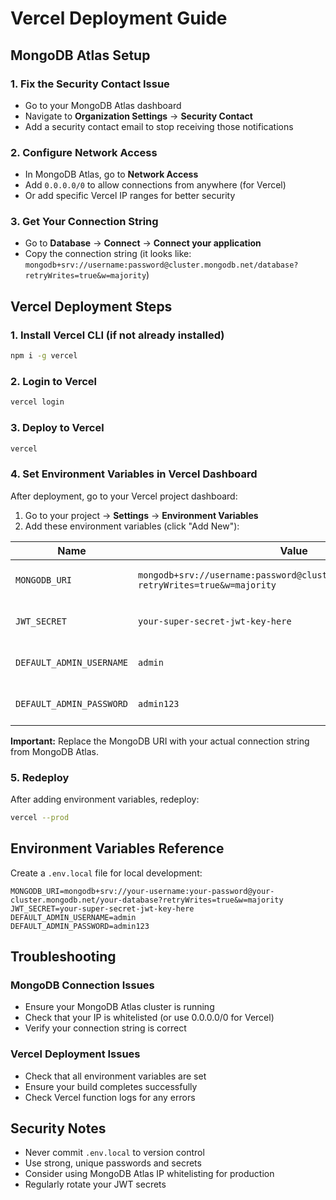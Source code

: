# Vercel Deployment Guide

## MongoDB Atlas Setup

### 1. Fix the Security Contact Issue
- Go to your MongoDB Atlas dashboard
- Navigate to **Organization Settings** → **Security Contact**
- Add a security contact email to stop receiving those notifications

### 2. Configure Network Access
- In MongoDB Atlas, go to **Network Access**
- Add `0.0.0.0/0` to allow connections from anywhere (for Vercel)
- Or add specific Vercel IP ranges for better security

### 3. Get Your Connection String
- Go to **Database** → **Connect** → **Connect your application**
- Copy the connection string (it looks like: `mongodb+srv://username:password@cluster.mongodb.net/database?retryWrites=true&w=majority`)

## Vercel Deployment Steps

### 1. Install Vercel CLI (if not already installed)
```bash
npm i -g vercel
```

### 2. Login to Vercel
```bash
vercel login
```

### 3. Deploy to Vercel
```bash
vercel
```

### 4. Set Environment Variables in Vercel Dashboard
After deployment, go to your Vercel project dashboard:

1. Go to your project → **Settings** → **Environment Variables**
2. Add these environment variables (click "Add New"):

| Name | Value | Environment |
|------|-------|-------------|
| `MONGODB_URI` | `mongodb+srv://username:password@cluster.mongodb.net/database?retryWrites=true&w=majority` | Production, Preview, Development |
| `JWT_SECRET` | `your-super-secret-jwt-key-here` | Production, Preview, Development |
| `DEFAULT_ADMIN_USERNAME` | `admin` | Production, Preview, Development |
| `DEFAULT_ADMIN_PASSWORD` | `admin123` | Production, Preview, Development |

**Important:** Replace the MongoDB URI with your actual connection string from MongoDB Atlas.

### 5. Redeploy
After adding environment variables, redeploy:
```bash
vercel --prod
```

## Environment Variables Reference

Create a `.env.local` file for local development:

```env
MONGODB_URI=mongodb+srv://your-username:your-password@your-cluster.mongodb.net/your-database?retryWrites=true&w=majority
JWT_SECRET=your-super-secret-jwt-key-here
DEFAULT_ADMIN_USERNAME=admin
DEFAULT_ADMIN_PASSWORD=admin123
```

## Troubleshooting

### MongoDB Connection Issues
- Ensure your MongoDB Atlas cluster is running
- Check that your IP is whitelisted (or use 0.0.0.0/0 for Vercel)
- Verify your connection string is correct

### Vercel Deployment Issues
- Check that all environment variables are set
- Ensure your build completes successfully
- Check Vercel function logs for any errors

## Security Notes
- Never commit `.env.local` to version control
- Use strong, unique passwords and secrets
- Consider using MongoDB Atlas IP whitelisting for production
- Regularly rotate your JWT secrets

